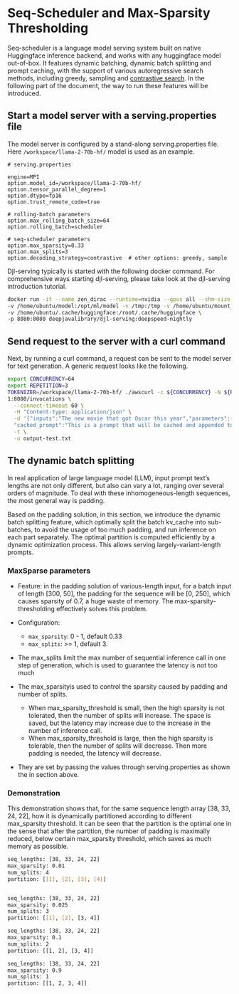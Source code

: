 #  Seq-Scheduler and Max-Sparsity Thresholding

Seq-scheduler is a language model serving system built on native Huggingface inference backend, and works with any 
huggingface model out-of-box. It features dynamic batching, dynamic batch splitting and prompt caching, with the 
support of various autoregressive search methods, including greedy, sampling and [contrastive search](https://huggingface.co/blog/introducing-csearch). In the 
following part of the document, the way to run these features will be introduced.

## Start a model server with a serving.properties file
The model server is configured by a stand-along serving.properties file. Here `/workspace/llama-2-70b-hf/` model is 
used as an example. 
```
# serving.properties

engine=MPI
option.model_id=/workspace/llama-2-70b-hf/
option.tensor_parallel_degree=1
option.dtype=fp16
option.trust_remote_code=true

# rolling-batch parameters
option.max_rolling_batch_size=64
option.rolling_batch=scheduler

# seq-scheduler parameters
option.max_sparsity=0.33
option.max_splits=3
option.decoding_strategy=contrastive  # other options: greedy, sample
```

Djl-serving typically is started with the following docker command. For comprehensive ways starting djl-serving, 
please take look at the djl-serving introduction tutorial.
```bash
docker run -it --name zen_dirac --runtime=nvidia --gpus all --shm-size 3g \
-v /home/ubuntu/model:/opt/ml/model -v /tmp:/tmp -v /home/ubuntu/mount_folder:/opt/mount_folder \
-v /home/ubuntu/.cache/huggingface:/root/.cache/huggingface \
-p 8080:8080 deepjavalibrary/djl-serving:deepspeed-nightly
```

## Send request to the server with a curl command
Next, by running a curl command, a request can be sent to the model server for text generation. A generic request 
looks like the following.
```bash
export CONCURRENCY=64
export REPETITION=3
TOKENIZER=/workspace/llama-2-70b-hf/ ./awscurl -c ${CONCURRENCY} -N ${REPETITION} -X POST http://127.0.0.
1:8080/invocations \
  --connect-timeout 60 \
  -H "Content-type: application/json" \
  -d '{"inputs":"The new movie that got Oscar this year","parameters":{"max_new_tokens":50, "do_sample":true},
  "cached_prompt":"This is a prompt that will be cached and appended to the front of the inputs strings."}' \
  -t \
  -o output-test.txt
```

## The dynamic batch splitting
In real application of large language model (LLM), input prompt text’s lengths are not only different, but also can 
vary a lot, ranging over several orders of magnitude. To deal with these inhomogeneous-length sequences, the most 
general way is padding. 

Based on the padding solution, in this section, we introduce the dynamic batch splitting feature, which optimally 
split the batch kv_cache into sub-batches, to avoid the usage of too much padding, and run inference on each part 
separately. The optimal partition is computed efficiently by a dynamic optimization process.
This allows serving largely-variant-length prompts.

### MaxSparse parameters
* Feature: in the padding solution of various-length input, for a batch input of length [300, 50], the padding for the sequence will be [0, 250], which causes sparsity of 0.7, a huge waste of memory. The max-sparsity-thresholding effectively solves this problem.
* Configuration:
    * `max_sparsity`: 0 - 1, default 0.33
    * `max_splits`: >= 1, default 3. 


* The max_splits limit the max number of sequential inference call in one step of generation, which is used to guarantee the latency is not too much
* The max_sparsityis used to control the sparsity caused by padding and number of splits. 
    * When max_sparsity_threshold is small, then the high sparsity is not tolerated, then the number of splits will increase. The space is saved, but the latency may increase due to the increase in the number of inference call.
    * When max_sparsity_threshold is large, then the high sparsity is tolerable, then the number of splits will decrease. Then more padding is needed, the latency will decrease.
* They are set by passing the values through serving.properties as shown the in section above.

### Demonstration

This demonstration shows that, for the same sequence length array [38, 33, 24, 22], how it is dynamically partitioned according to different max_sparsity threshold. It can be seen that the partition is the optimal one in the sense that after the partition, the number of padding is maximally reduced, below certain max_sparsity threshold, which saves as much memory as possible. 

```bash
seq_lengths: [38, 33, 24, 22]
max_sparsity: 0.01
num_splits: 4
partition: [[1], [2], [3], [4]]


seq_lengths: [38, 33, 24, 22]
max_sparsity: 0.025
num_splits: 3
partition: [[1], [2], [3, 4]]

seq_lengths: [38, 33, 24, 22]
max_sparsity: 0.1
num_splits: 2
partition: [[1, 2], [3, 4]]

seq_lengths: [38, 33, 24, 22]
max_sparsity: 0.9
num_splits: 1
partition: [[1, 2, 3, 4]]
```
